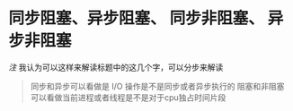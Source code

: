 # 同步阻塞、异步阻塞、 同步非阻塞、 异步非阻塞
*注* 我认为可以这样来解读标题中的这几个字，可以分步来解读
> 同步和异步可以看做是 I/O 操作是不是同步或者异步执行的
> 阻塞和非阻塞可以看做当前进程或者线程是不是对于cpu独占时间片段